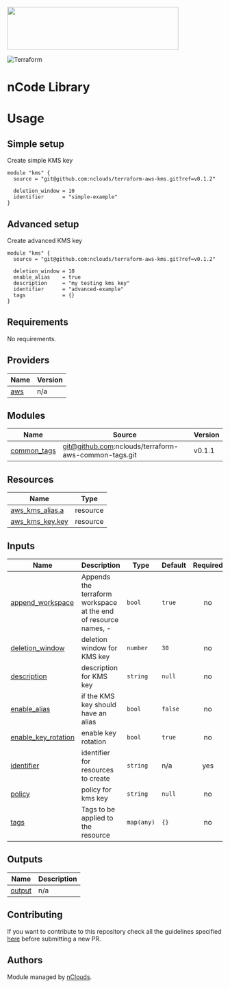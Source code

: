 <p align="left"><img width="400" height="100" src="https://www.nclouds.com/img/nclouds-logo.svg"></p>  

![Terraform](https://github.com/nclouds/terraform-boilerplate/workflows/Terraform/badge.svg)
# nCode Library

# Usage

## Simple setup

Create simple KMS key 

```hcl
module "kms" {
  source = "git@github.com:nclouds/terraform-aws-kms.git?ref=v0.1.2"

  deletion_window = 10
  identifier      = "simple-example"
}
```

## Advanced setup

Create advanced KMS key 

```hcl
module "kms" {
  source = "git@github.com:nclouds/terraform-aws-kms.git?ref=v0.1.2"

  deletion_window = 10
  enable_alias    = true
  description     = "my testing kms key"
  identifier      = "advanced-example"
  tags            = {}
}
```

<!-- BEGINNING OF PRE-COMMIT-TERRAFORM DOCS HOOK -->
## Requirements

No requirements.

## Providers

| Name | Version |
|------|---------|
| <a name="provider_aws"></a> [aws](#provider\_aws) | n/a |

## Modules

| Name | Source | Version |
|------|--------|---------|
| <a name="module_common_tags"></a> [common\_tags](#module\_common\_tags) | git@github.com:nclouds/terraform-aws-common-tags.git | v0.1.1 |

## Resources

| Name | Type |
|------|------|
| [aws_kms_alias.a](https://registry.terraform.io/providers/hashicorp/aws/latest/docs/resources/kms_alias) | resource |
| [aws_kms_key.key](https://registry.terraform.io/providers/hashicorp/aws/latest/docs/resources/kms_key) | resource |

## Inputs

| Name | Description | Type | Default | Required |
|------|-------------|------|---------|:--------:|
| <a name="input_append_workspace"></a> [append\_workspace](#input\_append\_workspace) | Appends the terraform workspace at the end of resource names, <identifier>-<worspace> | `bool` | `true` | no |
| <a name="input_deletion_window"></a> [deletion\_window](#input\_deletion\_window) | deletion window for KMS key | `number` | `30` | no |
| <a name="input_description"></a> [description](#input\_description) | description for KMS key | `string` | `null` | no |
| <a name="input_enable_alias"></a> [enable\_alias](#input\_enable\_alias) | if the KMS key should have an alias | `bool` | `false` | no |
| <a name="input_enable_key_rotation"></a> [enable\_key\_rotation](#input\_enable\_key\_rotation) | enable key rotation | `bool` | `true` | no |
| <a name="input_identifier"></a> [identifier](#input\_identifier) | identifier for resources to create | `string` | n/a | yes |
| <a name="input_policy"></a> [policy](#input\_policy) | policy for kms key | `string` | `null` | no |
| <a name="input_tags"></a> [tags](#input\_tags) | Tags to be applied to the resource | `map(any)` | `{}` | no |

## Outputs

| Name | Description |
|------|-------------|
| <a name="output_output"></a> [output](#output\_output) | n/a |
<!-- END OF PRE-COMMIT-TERRAFORM DOCS HOOK -->

## Contributing
If you want to contribute to this repository check all the guidelines specified [here](.github/CONTRIBUTING.md) before submitting a new PR.

## Authors

Module managed by [nClouds](https://github.com/nclouds).
